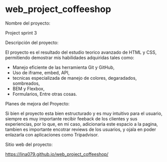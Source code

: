# web_project_coffeeshop

Nombre del proyecto:

Project sprint 3

Descripción del proyecto:

El proyecto es el resultado del estudio teorico avanzado de HTML y CSS, permitiendo demostrar mis habilidades adquiridas tales como:

- Manejo eficiente de las herramienta Git y GitHub,
- Uso de iframe, embed, API,
- tecnicas especializada de manejo de colores, degaradados, sombreados,
- BEM y Flexbox,
- Formularios,
  Entre otras cosas.

Planes de mejora del Proyecto:

Si bien el proyecto esta bien estructurado y es muy intuitivo para el usuario, siempre es muy importante recibir feeback de los clientes y sus experiencias, por lo que, en mi caso, adicionaria este espacio a la pagina, tambien es importante encotrar reviews de los usuarios, y ojala en poder enlazarla con aplicaciones como Tripadvisor.

Sitio web del proyecto:

https://lina079.github.io/web_project_coffeeshop/
